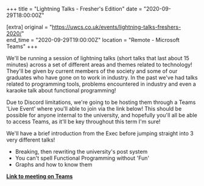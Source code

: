 +++
title = "Lightning Talks - Fresher's Edition"
date = "2020-09-29T18:00:00Z"

[extra]
original = "https://uwcs.co.uk/events/lightning-talks-freshers-2020/"    
end_time = "2020-09-29T19:00:00Z"
location = "Remote - Microsoft Teams"
+++

We'll be running a session of lightning talks (short talks that last about 15 minutes) across a set of different areas and themes related to technology\! They'll be given by current members of the society and some of our graduates who have gone on to work in industry. In the past we've had talks related to programming tools, problems encountered in industry and even a karaoke talk about functional programming\!

Due to Discord limitations, we're going to be hosting them through a Teams 'Live Event' where you'll able to join via the link below\! This should be possible for anyone internal to the university, and hopefully you'll all be able to access Teams, as it'll be key throughout this term I'm sure\!

We'll have a brief introduction from the Exec before jumping straight into 3 very different talks\!

  - Breaking, then rewriting the university's post system
  - You can't spell Functional Programming without 'Fun'
  - Graphs and how to know them

[**Link to meeting on Teams**](https://teams.microsoft.com/l/meetup-join/19%3ameeting_M2ZiM2Q1MWQtMGUzYi00NzVhLTgxNTUtNTI4ZDc1MjY3OThj%40thread.v2/0?context=%7b%22Tid%22%3a%2209bacfbd-47ef-4465-9265-3546f2eaf6bc%22%2c%22Oid%22%3a%227d440bc6-be23-4006-bbf2-4dac73be02f1%22%2c%22IsBroadcastMeeting%22%3atrue%7d)

